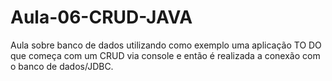 # Aula-06-CRUD-JAVA

Aula sobre banco de dados utilizando como exemplo uma aplicação TO DO que começa com um CRUD via console e então é realizada a conexão com o banco de dados/JDBC.
